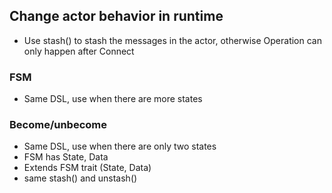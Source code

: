 ## Change actor behavior in runtime

- Use stash() to stash the messages in the actor, otherwise Operation can only happen after Connect

### FSM
- Same DSL, use when there are more states

### Become/unbecome
- Same DSL, use when there are only two states
- FSM has State, Data
- Extends FSM trait (State, Data)
- same stash() and unstash()